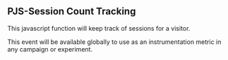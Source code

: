 ## PJS-Session Count Tracking
This javascript function will keep track of sessions for a visitor.

This event will be available globally to use as an instrumentation metric in any campaign or experiment.
